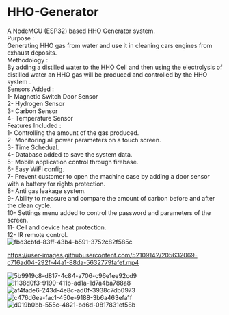 # HHO-Generator
A NodeMCU (ESP32) based HHO Generator system.  <br />
Purpose : <br />
Generating HHO gas from water and use it in cleaning cars engines from exhaust deposits.<br />
Methodology : <br />
By adding a distilled water to the HHO Cell and then using the electrolysis of distilled water an HHO gas will be produced and controlled by the HHO system . <br />
Sensors Added : <br />
1- Magnetic Switch Door Sensor <br />
2- Hydrogen Sensor <br />
3- Carbon Sensor <br />
4- Temperature Sensor <br />
Features Included : <br />
1- Controlling the amount of the gas produced. <br />
2- Monitoring all power parameters on a touch screen. <br />
3- Time Schedual. <br />
4- Database added to save the system data. <br />
5- Mobile application control through firebase.<br />
6- Easy WiFi config.<br />
7- Prevent customer to open the machine case by adding a door sensor with a battery for rights protection.<br />
8- Anti gas leakage system.<br />
9- Ability to measure and compare the amount of carbon before and after the clean cycle.<br />
10- Settings menu added to control the password and parameters of the screen.<br />
11- Cell and device heat protection.<br />
12- IR remote control.<br />
![fbd3cbfd-83ff-43b4-b591-3752c82f585c](https://user-images.githubusercontent.com/52109142/205632064-f91ae13a-cbdc-4dfb-8299-97824725063f.jpg)


https://user-images.githubusercontent.com/52109142/205632069-c716ad04-292f-44a1-88da-5632779fafef.mp4

![5b9919c8-d817-4c84-a706-c96e1ee92cd9](https://user-images.githubusercontent.com/52109142/205632089-fe1c0b0d-d1b6-4111-bf86-59a0dd7392c4.jpg)
![1138d0f3-9190-411b-ad1a-1d7a4ba788a8](https://user-images.githubusercontent.com/52109142/205632094-57baea99-252c-4e90-835b-c79d9de8f9dc.jpg)
![af4fade6-243d-4e8c-ad0f-3938c7db0973](https://user-images.githubusercontent.com/52109142/205632097-406b0fb1-3662-45d1-b8ee-591edb5a66e4.jpg)
![c476d6ea-fac1-450e-9188-3b6a463efa1f](https://user-images.githubusercontent.com/52109142/205632100-2a796cd0-acc0-4564-9425-4ecd3096d322.jpg)
![d019b0bb-555c-4821-bd6d-0817831ef58b](https://user-images.githubusercontent.com/52109142/205632104-76c23d56-0322-4908-aa7c-ba8f43e54b21.jpg)

